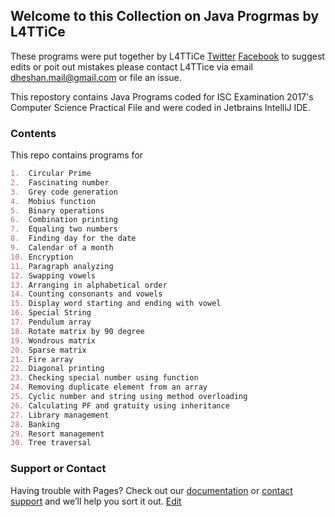 ## Welcome to this Collection on Java Progrmas by L4TTiCe

These programs were put together by L4TTiCe [Twitter](https://twitter.com/l4ttice) [Facebook](https://www.facebook.com/mdheshan) to suggest edits or poit out mistakes please contact L4TTice via email dheshan.mail@gmail.com or file an issue.

This repostory contains Java Programs coded for ISC Examination 2017's Computer Science Practical File and were coded in Jetbrains IntelliJ IDE.

### Contents

This repo contains programs for 

```markdown
1.	Circular Prime		
2.	Fascinating number 		
3.	Grey code generation		
4.	Mobius function		
5.	Binary operations		
6.	Combination printing		
7.	Equaling two numbers		
8.	Finding day for the date		
9.	Calendar of a month		
10.	Encryption		
11.	Paragraph analyzing		
12.	Swapping vowels		
13.	Arranging in alphabetical order		
14.	Counting consonants and vowels		
15.	Display word starting and ending with vowel		
16.	Special String		
17.	Pendulum array		
18.	Rotate matrix by 90 degree		
19.	Wondrous matrix		
20.	Sparse matrix		
21.	Fire array		
22.	Diagonal printing		
23.	Checking special number using function		
24.	Removing duplicate element from an array		
25.	Cyclic number and string using method overloading		
26.	Calculating PF and gratuity using inheritance		
27.	Library management		
28.	Banking		
29.	Resort management		
30.	Tree traversal		

```

### Support or Contact

Having trouble with Pages? Check out our [documentation](https://help.github.com/categories/github-pages-basics/) or [contact support](https://github.com/contact) and we’ll help you sort it out.
[Edit](https://github.com/D-codex/Java-ISC_12/edit/master/README.md)
